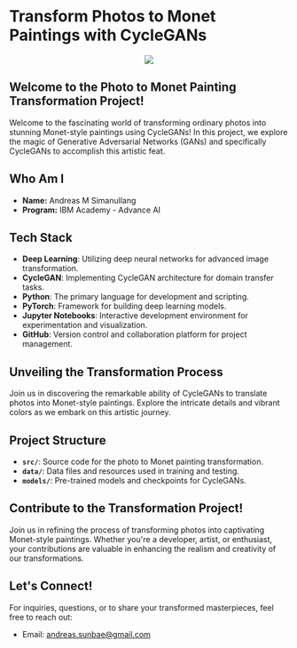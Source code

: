 # Transform Photos to Monet Paintings with CycleGANs

<p align="center">
  <img src="https://cdn.analyticsvidhya.com/wp-content/uploads/2023/08/CycleGAN_W0Tmcrc.png">
</p>

## Welcome to the Photo to Monet Painting Transformation Project!

Welcome to the fascinating world of transforming ordinary photos into stunning Monet-style paintings using CycleGANs! In this project, we explore the magic of Generative Adversarial Networks (GANs) and specifically CycleGANs to accomplish this artistic feat.

## Who Am I

- **Name:** Andreas M Simanullang
- **Program:** IBM Academy - Advance AI

## Tech Stack

- **Deep Learning**: Utilizing deep neural networks for advanced image transformation.
- **CycleGAN**: Implementing CycleGAN architecture for domain transfer tasks.
- **Python**: The primary language for development and scripting.
- **PyTorch**: Framework for building deep learning models.
- **Jupyter Notebooks**: Interactive development environment for experimentation and visualization.
- **GitHub**: Version control and collaboration platform for project management.

## Unveiling the Transformation Process

Join us in discovering the remarkable ability of CycleGANs to translate photos into Monet-style paintings. Explore the intricate details and vibrant colors as we embark on this artistic journey.

## Project Structure

- **`src/`**: Source code for the photo to Monet painting transformation.
- **`data/`**: Data files and resources used in training and testing.
- **`models/`**: Pre-trained models and checkpoints for CycleGANs.

## Contribute to the Transformation Project!

Join us in refining the process of transforming photos into captivating Monet-style paintings. Whether you're a developer, artist, or enthusiast, your contributions are valuable in enhancing the realism and creativity of our transformations.

## Let's Connect!

For inquiries, questions, or to share your transformed masterpieces, feel free to reach out:
- Email: andreas.sunbae@gmail.com

